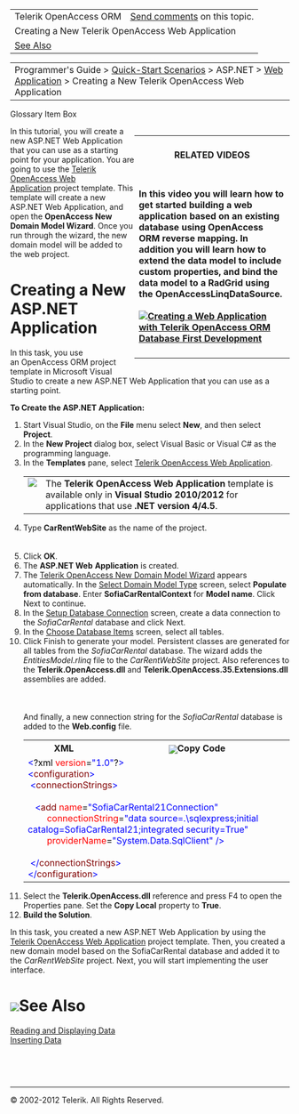 <head>
<meta http-equiv="Content-Type" content="text/html; charset=UTF-8"/>
<meta content="history" name="save"/>
<meta content="Innovasys Document! X (http://www.innovasys.com)" name="GENERATOR"/>
<meta name="ResourceType" content="Documentation" />
<meta name="ParentProductId" content="638" />
<meta name="ProductId" content="638" /> 
<title>Creating a New Telerik OpenAccess Web Application</title>
<link href="stylesheets/helpstudio.css" type="text/css" rel="stylesheet">
<link rel="stylesheet" type="text/css" href="stylesheets/customstyles.css">
<link rel="stylesheet" type="text/css" href="stylesheets/hs-boxes.css">
<link rel="stylesheet" type="text/css" href="Stylesheets/hs-expandcollapse.css">
<script src="script/helpstudio.js" type="text/javascript"></script>
<script src="script/hs-expandcollapse.js" type="text/javascript"></script>
<script src="script/hs-enlargeimage.js" type="text/javascript"></script>
</head>
<body id="hsbody">
<div style="DISPLAY: none">
<input class="userDataStyle" id="userDataCache" type="hidden" name="userDataCache"> <input id="hiddenScrollOffset" type="hidden" name="hiddenScrollOffset">
</div>
<img id="collapseImage" style="DISPLAY: none; WIDTH: 0px; HEIGHT: 0px" src="images/collapse.gif" name="collapseImage"> <img id="expandImage" style="DISPLAY: none; WIDTH: 0px; HEIGHT: 0px" src="images/expand.gif" name="expandImage">
<img id="copyImage" style="DISPLAY: none; WIDTH: 0px; HEIGHT: 0px"src="images/copycode.gif" name="copyImage"> <img id="copyHoverImage" style="DISPLAY: none; WIDTH: 0px; HEIGHT: 0px" src="images/copycodeHighlight.gif" name="copyHoverImage">
<div id="pagetop">
<table id="pagetoptable1" width="100%">
<tbody>
<tr id="pagetoptable1row1">
<td align="left"><span id="projecttitle">Telerik OpenAccess ORM</span></td>
<td align="right"><span id="feedbacklink"><a href="mailto:documentation@telerik.com?subject=Documentation Feedback:Telerik OpenAccess ORM-getting-started-root-quickstart-aspnet-getting-started">Send comments</a> on this topic.</span></td>
</tr>
<tr id="pagetoptable1row2">
<td align="left" colspan="2"><span id="pagetitle">Creating a New Telerik OpenAccess Web Application</span></td>
</tr>
<tr id="pagetoptable1row3">
<td colspan="2"><a href="#seealsobookmark">See Also</a></td>
</tr>
</tbody>
</table>
<table width="100%" id="pagetopbreadcrumbs" cellspacing="0" cellpadding="0">
<tr>
<td>Programmer's Guide > <a href="quickstart-overview.html">Quick-Start Scenarios</a> > ASP.NET > <a href="getting-started-root-quickstart-aspnet-overview.html">Web Application</a> > Creating a New Telerik OpenAccess Web Application</td>
</tr>
</table>
</div>
<div class="hspopupbubble" id="hsglossaryitembox">
<p>Glossary Item Box</p>
</div>
<div id="pagebody">
<div id="mainbody">
<DIV style="WIDTH: 280px; FLOAT: right">
<TABLE>
<TBODY>
<TR><TD><H4 align=center>RELATED VIDEOS</H4></TD></TR>
<TR><TD><H4>In this video you will learn how to get started building a web application based on an existing database using OpenAccess ORM reverse mapping. In addition you will learn how to extend the data model to include custom properties, and bind the data model to a RadGrid using the OpenAccessLinqDataSource.<BR><BR><A href="http://tv.telerik.com/watch/orm/creating-web-application-based-on-an-existing-database-using-openaccess-orm?seriesID=1537" target=_blank><IMG alt="Creating a Web Application with Telerik OpenAccess ORM Database First Development" align=middle src="images/1VideoImage.png"></A></H4></TD></TR>
</TBODY>
</TABLE>
</DIV>
<P>In this tutorial, you will create a new ASP.NET Web Application that you can use as a starting point for your application. You are going to use the <A href="developer-guide-integration-oa-templates.html#Telerik_OpenAccess_Web_Application">Telerik OpenAccess Web Application</A>&nbsp;project template. This template will create a new ASP.NET Web Application, and open the <STRONG>OpenAccess New Domain Model Wizard</STRONG>. Once you run through the wizard, the new domain model will be added to the web project.</P>
<H1>Creating&nbsp;a&nbsp;New&nbsp;ASP.NET Application</H1>
<P>In this task, you use an&nbsp;OpenAccess ORM&nbsp;project template in Microsoft Visual Studio to create a new ASP.NET Web Application that you can use as a starting point.</P>
<P><STRONG>To Create the&nbsp;ASP.NET Application:</STRONG></P>
<OL>
<LI>Start Visual Studio, on the <STRONG>File</STRONG> menu select <STRONG>New</STRONG>, and then select <STRONG>Project</STRONG>. 
<LI>In the <STRONG>New Project</STRONG> dialog box, select Visual Basic or Visual C# as the programming language. 
<LI>In the <STRONG>Templates</STRONG> pane, select&nbsp;<A href="developer-guide-integration-oa-templates.html#Telerik_OpenAccess_Web_Application">Telerik OpenAccess Web Application</A>.<BR>
<DIV style="WIDTH: 100%">
<TABLE class=hs-box>
<TBODY>
<TR>
<TD class=hs-box-icon vAlign=top><IMG src="images/hs-caution.gif"></TD>
<TD class=hs-box-content vAlign=top>The <STRONG>Telerik OpenAccess Web Application</STRONG> template is available only in <STRONG>Visual Studio 2010/2012</STRONG> for applications that use <STRONG>.NET version 4/4.5</STRONG>.</TD>
</TR>
</TBODY>
</TABLE>
</DIV>
<LI>Type <STRONG>CarRentWebSite</STRONG> as the name of the project.<BR><BR><IMG border=0 alt="" src="images/1GettingStarted-Root-Quickstart-AspNet-GettingStarted-010.png"></LI>
<LI>Click <STRONG>OK</STRONG>.</LI>
<LI>The <STRONG>ASP.NET Web</STRONG> <STRONG>Application</STRONG> is created.</LI>
<LI>The&nbsp;<A href="developemnt-environment-wizards-dialogs-model-tools-wizard-overview.html">Telerik OpenAccess New Domain Model Wizard</A> appears automatically. In the&nbsp;<A href="developemnt-environment-wizards-dialogs-model-tools-wizard-domainmodel-type.html">Select Domain Model Type</A> screen, select <STRONG>Populate from database</STRONG>. Enter <STRONG>SofiaCarRentalContext</STRONG> for <STRONG>Model name</STRONG>. Click Next to continue.</LI> 
<LI>In the<STRONG>&nbsp;</STRONG><A href="developemnt-environment-wizards-dialogs-model-tools-wizard-connection.html">Setup Database Connection</A> screen, create a data connection to the <EM>SofiaCarRental</EM> database and click Next.</LI>
<LI>In the&nbsp;<A href="developemnt-environment-wizards-dialogs-model-tools-wizard-database-objects.html">Choose Database Items</A> screen, select all tables.</LI>
<LI>Click Finish to generate your model. Persistent classes are generated for all tables from the <EM>SofiaCarRental</EM> database. The wizard adds the <EM>EntitiesModel.rlinq</EM> file to the&nbsp;<EM>CarRentWebSite</EM> project. Also references to the <STRONG>Telerik.OpenAccess.dll</STRONG> and <STRONG>Telerik.OpenAccess.35.Extensions.dll</STRONG> assemblies are added.<BR><BR><IMG border=0 alt="" src="images/1GettingStarted-Root-Quickstart-AspNet-GettingStarted-015.png"><BR><BR>And finally, a new connection string for the <EM>SofiaCarRental</EM> database&nbsp;is added to the <STRONG>Web.config</STRONG> file.</LI>
<DIV id=Syntax_XML class=LanguageSpecific>
<TABLE class=syntaxtable cellSpacing=0 cellPadding=0 width="100%">
<TBODY>
<TR>
<TH>XML</TH>
<TH><SPAN class=hs-onlineonly><SPAN class=copyCode onfocusin=changeCopyCodeIcon(this,true) onmouseover=changeCopyCodeIcon(this,true) onfocusout=changeCopyCodeIcon(this,false) tabIndex=0 onkeypress=CopyCode_CheckKey(this) onmouseout=changeCopyCodeIcon(this,false) onclick=copyCode(this)><IMG class=copyCodeImage name=ccImage align=absMiddle src="images/copycode.gif">Copy Code</SPAN></SPAN></TH></TR>
<TR>
<TD colSpan=2>
<DIV class=colorizedcode><FONT color=blue>&lt;</FONT><FONT color=black>?xml</FONT> <FONT color=red>version</FONT><FONT color=black>=</FONT><FONT color=blue>"1.0"</FONT><FONT color=black>?</FONT><FONT color=blue>&gt;<BR>&lt;</FONT><FONT color=maroon>configuration</FONT><FONT color=blue>&gt;<BR>&nbsp;</FONT><FONT color=blue>&lt;</FONT><FONT color=maroon>connectionStrings</FONT><FONT color=blue>&gt;<BR><BR>&nbsp;&nbsp;&nbsp;</FONT><FONT color=blue>&lt;</FONT><FONT color=maroon>add</FONT> <FONT color=red>name</FONT><FONT color=black>=</FONT><FONT color=blue>"SofiaCarRental21Connection"<BR>&nbsp;&nbsp;&nbsp;&nbsp;&nbsp;&nbsp;&nbsp;&nbsp;</FONT><FONT color=red>connectionString</FONT><FONT color=black>=</FONT><FONT color=blue>"data source=.\sqlexpress;initial catalog=SofiaCarRental21;integrated security=True"<BR>&nbsp;&nbsp;&nbsp;&nbsp;&nbsp;&nbsp;&nbsp;&nbsp;</FONT><FONT color=red>providerName</FONT><FONT color=black>=</FONT><FONT color=blue>"System.Data.SqlClient"</FONT> <FONT color=blue>/&gt;<BR><BR>&nbsp;</FONT><FONT color=blue>&lt;/</FONT><FONT color=maroon>connectionStrings</FONT><FONT color=blue>&gt;<BR>&lt;/</FONT><FONT color=maroon>configuration</FONT><FONT color=blue>&gt;</FONT></DIV></TD></TR></TBODY></TABLE></DIV>
<LI>Select the <STRONG>Telerik.OpenAccess.dll</STRONG> reference and press F4 to open the Properties pane. Set the <STRONG>Copy Local</STRONG> property to <STRONG>True</STRONG>.</LI> 
<LI><STRONG>Build the Solution</STRONG>. </LI>
</OL>
<P>In this task, you created a new ASP.NET Web Application by using the <A href="developer-guide-integration-oa-templates.html#Telerik_OpenAccess_Web_Application">Telerik OpenAccess Web Application</A> project template. Then, you created a new domain model based on the SofiaCarRental database and added it to the <EM>CarRentWebSite</EM> project. Next, you will start implementing the user interface.</P> 
<a id="seealsobookmark" name="seealsobookmark"></a>
<h1 class="heading"><span class="expandcollapse" tabindex="0"><img id="seealsoToggle" class="toggle" name="toggleSwitch" src="images/collapse.gif"></img>See Also</span></h1>
<div id="seealsoSection" class="section" name="collapseableSection"><a href="getting-started-root-quickstart-aspnet-querying.html">Reading and Displaying Data</a><br /><a href="getting-started-root-quickstart-aspnet-insert.html">Inserting Data</a>
</div>
</div>
<div id="pagefooter"><p>&nbsp;</p><p>&nbsp;</p><hr style="height: 1px" /><p>&copy; 2002-2012 Telerik. All Rights Reserved.</p></div>
</div>
</body>
</html>